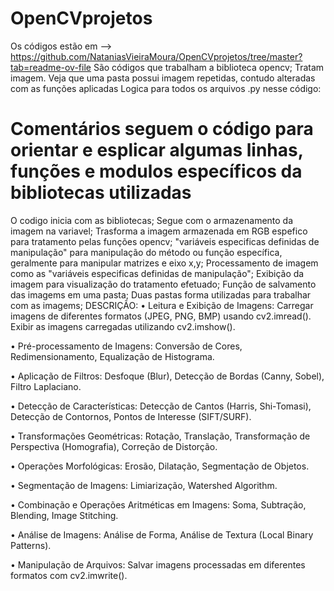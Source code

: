 # OpenCVprojetos
Os códigos estão em --> https://github.com/NataniasVieiraMoura/OpenCVprojetos/tree/master?tab=readme-ov-file
São códigos que trabalham a biblioteca opencv;
Tratam imagem. Veja que uma pasta possui imagem repetidas, contudo alteradas com as funções aplicadas
Logica para todos os arquivos .py nesse código:
# Comentários seguem o código para orientar e esplicar algumas linhas, funções e modulos específicos da bibliotecas utilizadas
O codigo inicia com as bibliotecas;
Segue com o armazenamento da imagem na variavel;
Trasforma a imagem armazenada em RGB espefico para tratamento pelas funções opencv;
"variáveis especificas definidas de manipulação" para manipulação do método ou função específica, geralmente para manipular matrizes e eixo x,y;
Processamento de imagem como as "variáveis especificas definidas de manipulação";
Exibição da imagem para visualização do tratamento efetuado;
Função de salvamento das imagems em uma pasta;
Duas pastas forma utilizadas para trabalhar com as imagems;
DESCRIÇÃO: 
• Leitura e Exibição de Imagens: Carregar imagens de diferentes formatos (JPEG, PNG, BMP) usando cv2.imread(). Exibir as imagens carregadas utilizando cv2.imshow(). 

• Pré-processamento de Imagens: Conversão de Cores, Redimensionamento, Equalização de Histograma. 

• Aplicação de Filtros: Desfoque (Blur), Detecção de Bordas (Canny, Sobel), Filtro Laplaciano. 

• Detecção de Características: Detecção de Cantos (Harris, Shi-Tomasi), Detecção de Contornos, Pontos de Interesse (SIFT/SURF). 

• Transformações Geométricas: Rotação, Translação, Transformação de Perspectiva (Homografia), Correção de Distorção. 

• Operações Morfológicas: Erosão, Dilatação, Segmentação de Objetos. 

• Segmentação de Imagens: Limiarização, Watershed Algorithm. 

• Combinação e Operações Aritméticas em Imagens: Soma, Subtração, Blending, Image Stitching. 

• Análise de Imagens: Análise de Forma, Análise de Textura (Local Binary Patterns). 

• Manipulação de Arquivos: Salvar imagens processadas em diferentes formatos com cv2.imwrite(). 
